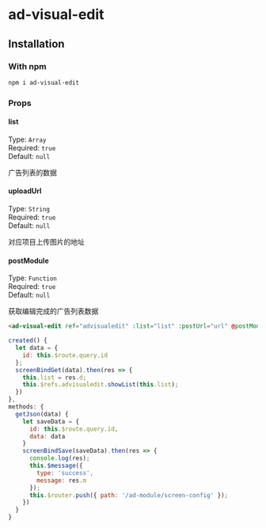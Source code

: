 # ad-visual-edit

## Installation

### With npm

```bash
npm i ad-visual-edit
```

### Props
#### list
Type: `Array`<br>
Required: `true`<br>
Default: `null`

广告列表的数据

#### uploadUrl
Type: `String`<br>
Required: `true`<br>
Default: `null`

对应项目上传图片的地址

#### postModule
Type: `Function`<br>
Required: `true`<br>
Default: `null`

获取编辑完成的广告列表数据

```html
<ad-visual-edit ref="advisualedit" :list="list" :postUrl="url" @postModule="getJson"></ad-visual-edit>
```

```javascript
created() {
  let data = {
    id: this.$route.query.id
  };
  screenBindGet(data).then(res => {
    this.list = res.d;
    this.$refs.advisualedit.showList(this.list);
  })
},
methods: {
  getJson(data) {
    let saveData = {
      id: this.$route.query.id,
      data: data
    }
    screenBindSave(saveData).then(res => {
      console.log(res);
      this.$message({
        type: 'success',
        message: res.m
      });
      this.$router.push({ path: '/ad-module/screen-config' });
    })
  }
}
```

